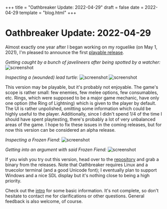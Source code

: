 +++
title = "Oathbreaker Update: 2022-04-29"
draft = false
date = 2022-04-29
template = "blog.html"
+++

# Oathbreaker Update: 2022-04-29

Almost exactly one year after I began working on my roguelike (on May 1, 2021),
I'm pleased to announce the first [playable
release](https://github.com/kiedtl/roguelike/releases/tag/v1.0.0).

*Getting caught by a bunch of javelineers after being spotted by a watcher:*
![screenshot](https://tilde.team/~kiedtl/images/rl/apr29-release1.png)

*Inspecting a (wounded) lead turtle:*
![screenshot](https://tilde.team/~kiedtl/images/rl/apr29-release2.png)
![screenshot](https://tilde.team/~kiedtl/images/rl/apr29-release3.png)

This version may be playable, but it's probably not enjoyable. The game's scope
is rather small: few enemies, few melee options, few consumables, etc. Rings,
which were supposed to be a major game mechanic, have only one option (the Ring
of Lightning) which is given to the player by default. The UI is rather
unpolished, omitting some information which could be highly useful to the
player. Additionally, since I didn't spend 1/4 of the time I should have spent
playtesting, there's probably a lot of very unbalanced areas of the game. I hope
to fix these issues in the coming releases, but for now this version can be
considered an alpha release.

*Inspecting a Frozen Fiend:*
![screenshot](https://tilde.team/~kiedtl/images/rl/apr29-release4.png)

*Getting into an argument with said Frozen Fiend:*
![screenshot](https://tilde.team/~kiedtl/images/rl/apr29-release5.png)

If you wish you try out this version, head over to the
[repository](https://github.com/kiedtl/roguelike) and grab a binary from the
releases. Note that Oathbreaker requires Linux and a truecolor terminal (and a
good Unicode font); I eventually plan to support Windows and a nice SDL display
but it's nothing close to being a high priority.

Check out the
[intro](https://github.com/kiedtl/roguelike/blob/master/doc/intro.md) for some
basic information. It's not complete, so don't hesitate to contact me for
clarifications or other questions. General feedback is also welcome, of course.
